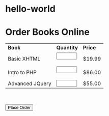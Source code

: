 # hello-world
<!DOCTYPE html>
<html lang = ″en″>
 <head> 
  <title> Exercise 2 </title>
  <meta charset = ″utf-8″ />
  <script type="text/javaScript" src="Exercise2.js"></script>
 </head>
 <body>
  <h1> Order Books Online</h1>
  <div>
  <table>
   <tr>
    <td><strong>Book</strong></td>
    <td><strong>Quantity</strong></td>
    <td><strong>Price</strong></td>
   </tr>
   <tr>
    <td>Basic XHTML</td>
    <td><form><input type="text" id="XHTML" size="5" required></input></form></td>
    <td>$19.99</td>
   </tr>
   <tr>
    <td>Intro to PHP</td>
    <td><form><input type="text" id="PHP" size="5" required><form/></input></td>
    <td>$86.00</td>
   </tr>
   <tr>
    <td>Advanced JQuery</td>
    <td><form><input type="text" id="JQ" size="5" required></input></form></td>
    <td>$55.00</td>
  </table><br/><br/>
  <button onclick="total()">Place Order</button>
  </div>
  <p id="demo">
  </p>
 </body>
</html>